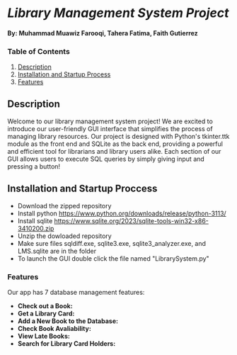 # *Library Management System Project*
#### By: Muhammad Muawiz Farooqi, Tahera Fatima, Faith Gutierrez
### Table of Contents
1. [Description](#Description)
2. [Installation and Startup Process](#Installation-Proccess) 
3. [Features](#Features)
  

## Description 

Welcome to our library management system project! We are excited to introduce our user-friendly GUI interface that simplifies the process of managing library resources. Our project is designed with Python's tkinter.ttk module as the front end and SQLite as the back end, providing a powerful and efficient tool for librarians and library users alike. Each section of our GUI allows users to execute SQL queries by simply giving input and pressing a button!


## Installation and Startup Proccess 
- Download the zipped repository
- Install python https://www.python.org/downloads/release/python-3113/
- Install sqlite https://www.sqlite.org/2023/sqlite-tools-win32-x86-3410200.zip
- Unzip the dowloaded repository
- Make sure files sqldiff.exe, sqlite3.exe, sqlite3_analyzer.exe, and LMS.sqlite are in the folder
- To launch the GUI double click the file named "LibrarySystem.py"


### Features
Our app has 7 database management features:
- **Check out a Book:**
- **Get a Library Card:**
- **Add a New Book to the Database:**
- **Check Book Avaliability:**
- **View Late Books:**
- **Search for Library Card Holders:**
